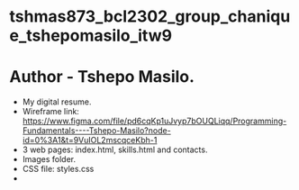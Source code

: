 # tshmas873_bcl2302_group_chanique_tshepomasilo_itw9
# Author - Tshepo Masilo.
- My digital resume.
- Wireframe link: https://www.figma.com/file/pd6cqKp1uJvyp7bOUQLiqq/Programming-Fundamentals----Tshepo-Masilo?node-id=0%3A1&t=9VuIOL2mscqceKbh-1
- 3 web pages: index.html, skills.html and contacts.
- Images folder.
- CSS file: styles.css
- 
